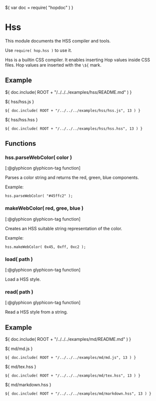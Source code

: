 ${ var doc = require( "hopdoc" ) }

Hss
===

This module documents the HSS compiler and tools.

Use `require( hop.hss )` to use it.

Hss is a builtin CSS compiler. It enables inserting Hop values inside
CSS files. Hop values are inserted with the `\${` mark.

Example
-------

${ doc.include( ROOT + "/../../../examples/hss/README.md" ) }

${ <span class="label label-info">hss/hss.js</span> }

```hopscript
${ doc.include( ROOT + "/../../../examples/hss/hss.js", 13 ) }
```

${ <span class="label label-info">hss/hss.hss</span> }

```hss
${ doc.include( ROOT + "/../../../examples/hss/hss.hss", 13 ) }
```

Functions
---------

### hss.parseWebColor( color ) ###
[:@glyphicon glyphicon-tag function]

Parses a color string and returns the red, green, blue components.

Example:

```hopscript
hss.parseWebColor( "#45ffc2" );

```

### makeWebColor( red, gree, blue ) ###
[:@glyphicon glyphicon-tag function]

Creates an HSS suitable string representation of the color.

Example:

```hopscript
hss.makeWebColor( 0x45, 0xff, 0xc2 );

```

### load( path ) ###
[:@glyphicon glyphicon-tag function]

Load a HSS style. 

### read( path ) ###
[:@glyphicon glyphicon-tag function]

Read a HSS style from a string.


Example
-------

${ doc.include( ROOT + "/../../../examples/md/README.md" ) }

${ <span class="label label-info">md/md.js</span> }

```hopscript
${ doc.include( ROOT + "/../../../examples/md/md.js", 13 ) }
```

${ <span class="label label-info">md/tex.hss</span> }

```hss
${ doc.include( ROOT + "/../../../examples/md/tex.hss", 13 ) }
```

${ <span class="label label-info">md/markdown.hss</span> }

```hss
${ doc.include( ROOT + "/../../../examples/md/markdown.hss", 13 ) }
```


